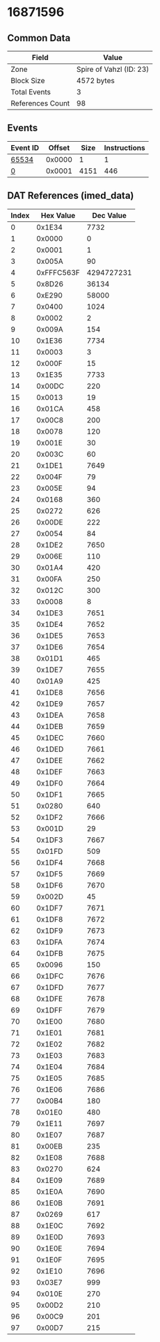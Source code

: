 # 16871596

## Common Data

| Field            | Value                   |
|------------------|-------------------------|
| Zone             | Spire of Vahzl (ID: 23) |
| Block Size       | 4572 bytes              |
| Total Events     | 3                       |
| References Count | 98                      |

## Events

| Event ID            | Offset   |   Size |   Instructions |
|---------------------|----------|--------|----------------|
| [65534](./65534.md) | 0x0000   |      1 |              1 |
| [0](./0.md)         | 0x0001   |   4151 |            446 |

## DAT References (imed_data)

|   Index | Hex Value   |   Dec Value |
|---------|-------------|-------------|
|       0 | 0x1E34      |        7732 |
|       1 | 0x0000      |           0 |
|       2 | 0x0001      |           1 |
|       3 | 0x005A      |          90 |
|       4 | 0xFFFC563F  |  4294727231 |
|       5 | 0x8D26      |       36134 |
|       6 | 0xE290      |       58000 |
|       7 | 0x0400      |        1024 |
|       8 | 0x0002      |           2 |
|       9 | 0x009A      |         154 |
|      10 | 0x1E36      |        7734 |
|      11 | 0x0003      |           3 |
|      12 | 0x000F      |          15 |
|      13 | 0x1E35      |        7733 |
|      14 | 0x00DC      |         220 |
|      15 | 0x0013      |          19 |
|      16 | 0x01CA      |         458 |
|      17 | 0x00C8      |         200 |
|      18 | 0x0078      |         120 |
|      19 | 0x001E      |          30 |
|      20 | 0x003C      |          60 |
|      21 | 0x1DE1      |        7649 |
|      22 | 0x004F      |          79 |
|      23 | 0x005E      |          94 |
|      24 | 0x0168      |         360 |
|      25 | 0x0272      |         626 |
|      26 | 0x00DE      |         222 |
|      27 | 0x0054      |          84 |
|      28 | 0x1DE2      |        7650 |
|      29 | 0x006E      |         110 |
|      30 | 0x01A4      |         420 |
|      31 | 0x00FA      |         250 |
|      32 | 0x012C      |         300 |
|      33 | 0x0008      |           8 |
|      34 | 0x1DE3      |        7651 |
|      35 | 0x1DE4      |        7652 |
|      36 | 0x1DE5      |        7653 |
|      37 | 0x1DE6      |        7654 |
|      38 | 0x01D1      |         465 |
|      39 | 0x1DE7      |        7655 |
|      40 | 0x01A9      |         425 |
|      41 | 0x1DE8      |        7656 |
|      42 | 0x1DE9      |        7657 |
|      43 | 0x1DEA      |        7658 |
|      44 | 0x1DEB      |        7659 |
|      45 | 0x1DEC      |        7660 |
|      46 | 0x1DED      |        7661 |
|      47 | 0x1DEE      |        7662 |
|      48 | 0x1DEF      |        7663 |
|      49 | 0x1DF0      |        7664 |
|      50 | 0x1DF1      |        7665 |
|      51 | 0x0280      |         640 |
|      52 | 0x1DF2      |        7666 |
|      53 | 0x001D      |          29 |
|      54 | 0x1DF3      |        7667 |
|      55 | 0x01FD      |         509 |
|      56 | 0x1DF4      |        7668 |
|      57 | 0x1DF5      |        7669 |
|      58 | 0x1DF6      |        7670 |
|      59 | 0x002D      |          45 |
|      60 | 0x1DF7      |        7671 |
|      61 | 0x1DF8      |        7672 |
|      62 | 0x1DF9      |        7673 |
|      63 | 0x1DFA      |        7674 |
|      64 | 0x1DFB      |        7675 |
|      65 | 0x0096      |         150 |
|      66 | 0x1DFC      |        7676 |
|      67 | 0x1DFD      |        7677 |
|      68 | 0x1DFE      |        7678 |
|      69 | 0x1DFF      |        7679 |
|      70 | 0x1E00      |        7680 |
|      71 | 0x1E01      |        7681 |
|      72 | 0x1E02      |        7682 |
|      73 | 0x1E03      |        7683 |
|      74 | 0x1E04      |        7684 |
|      75 | 0x1E05      |        7685 |
|      76 | 0x1E06      |        7686 |
|      77 | 0x00B4      |         180 |
|      78 | 0x01E0      |         480 |
|      79 | 0x1E11      |        7697 |
|      80 | 0x1E07      |        7687 |
|      81 | 0x00EB      |         235 |
|      82 | 0x1E08      |        7688 |
|      83 | 0x0270      |         624 |
|      84 | 0x1E09      |        7689 |
|      85 | 0x1E0A      |        7690 |
|      86 | 0x1E0B      |        7691 |
|      87 | 0x0269      |         617 |
|      88 | 0x1E0C      |        7692 |
|      89 | 0x1E0D      |        7693 |
|      90 | 0x1E0E      |        7694 |
|      91 | 0x1E0F      |        7695 |
|      92 | 0x1E10      |        7696 |
|      93 | 0x03E7      |         999 |
|      94 | 0x010E      |         270 |
|      95 | 0x00D2      |         210 |
|      96 | 0x00C9      |         201 |
|      97 | 0x00D7      |         215 |
